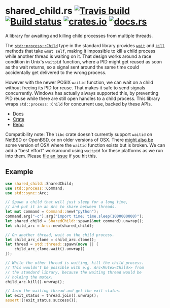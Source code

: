 # shared_child.rs [![Travis build](https://travis-ci.org/oconnor663/shared_child.rs.svg?branch=master)](https://travis-ci.org/oconnor663/shared_child.rs) [![Build status](https://ci.appveyor.com/api/projects/status/900ckow3c5awq3t5/branch/master?svg=true)](https://ci.appveyor.com/project/oconnor663/shared-child-rs/branch/master) [![crates.io](https://img.shields.io/crates/v/shared_child.svg)](https://crates.io/crates/shared_child) [![docs.rs](https://docs.rs/shared_child/badge.svg)](https://docs.rs/shared_child)

A library for awaiting and killing child processes from multiple threads.

The
[`std::process::Child`](https://doc.rust-lang.org/std/process/struct.Child.html)
type in the standard library provides
[`wait`](https://doc.rust-lang.org/std/process/struct.Child.html#method.wait)
and
[`kill`](https://doc.rust-lang.org/std/process/struct.Child.html#method.kill)
methods that take `&mut self`, making it impossible to kill a child process
while another thread is waiting on it. That design works around a race
condition in Unix's `waitpid` function, where a PID might get reused as soon
as the wait returns, so a signal sent around the same time could
accidentally get delivered to the wrong process.

However with the newer POSIX `waitid` function, we can wait on a child
without freeing its PID for reuse. That makes it safe to send signals
concurrently. Windows has actually always supported this, by preventing PID
reuse while there are still open handles to a child process. This library
wraps `std::process::Child` for concurrent use, backed by these APIs.

- [Docs](https://docs.rs/shared_child)
- [Crate](https://crates.io/crates/shared_child)
- [Repo](https://github.com/oconnor663/shared_child.rs)

Compatibility note: The `libc` crate doesn't currently support `waitid` on
NetBSD or OpenBSD, or on older versions of OSX. There [might also
be](https://bugs.python.org/msg167016) some version of OSX where the
`waitid` function exists but is broken. We can add a "best effort"
workaround using `waitpid` for these platforms as we run into them. Please
[file an issue](https://github.com/oconnor663/shared_child.rs/issues/new) if
you hit this.

## Example

```rust
use shared_child::SharedChild;
use std::process::Command;
use std::sync::Arc;

// Spawn a child that will just sleep for a long time,
// and put it in an Arc to share between threads.
let mut command = Command::new("python");
command.arg("-c").arg("import time; time.sleep(1000000000)");
let shared_child = SharedChild::spawn(&mut command).unwrap();
let child_arc = Arc::new(shared_child);

// On another thread, wait on the child process.
let child_arc_clone = child_arc.clone();
let thread = std::thread::spawn(move || {
    child_arc_clone.wait().unwrap()
});

// While the other thread is waiting, kill the child process.
// This wouldn't be possible with e.g. Arc<Mutex<Child>> from
// the standard library, because the waiting thread would be
// holding the mutex.
child_arc.kill().unwrap();

// Join the waiting thread and get the exit status.
let exit_status = thread.join().unwrap();
assert!(!exit_status.success());
```
